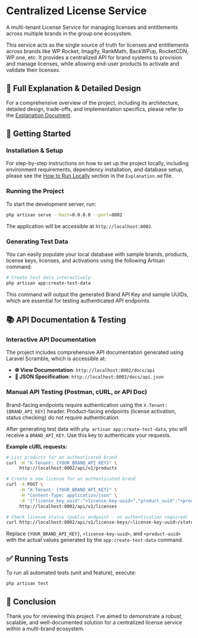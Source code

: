 # Centralized License Service

A multi-tenant License Service for managing licenses and entitlements across multiple brands in the group.one ecosystem.

This service acts as the single source of truth for licenses and entitlements across brands like WP Rocket, Imagify, RankMath, BackWPup, RocketCDN, WP.one, etc. It provides a centralized API for brand systems to provision and manage licenses, while allowing end-user products to activate and validate their licenses.

## 📖 Full Explanation & Detailed Design

For a comprehensive overview of the project, including its architecture, detailed design, trade-offs, and implementation specifics, please refer to the [Explanation Document](Explanation.md).

## 🚀 Getting Started

### Installation & Setup

For step-by-step instructions on how to set up the project locally, including environment requirements, dependency installation, and database setup, please see the [How to Run Locally](Explanation.md#prerequisites) section in the `Explanation.md` file.

### Running the Project

To start the development server, run:

```bash
php artisan serve --host=0.0.0.0 --port=8002
```

The application will be accessible at `http://localhost:8002`.

### Generating Test Data

You can easily populate your local database with sample brands, products, license keys, licenses, and activations using the following Artisan command:

```bash
# Create test data interactively
php artisan app:create-test-data
```

This command will output the generated Brand API Key and sample UUIDs, which are essential for testing authenticated API endpoints.

## 📚 API Documentation & Testing

### Interactive API Documentation

The project includes comprehensive API documentation generated using Laravel Scramble, which is accessible at:

- **🌐 View Documentation**: `http://localhost:8002/docs/api`
- **📄 JSON Specification**: `http://localhost:8002/docs/api.json`

### Manual API Testing (Postman, cURL, or API Doc)

Brand-facing endpoints require authentication using the `X-Tenant: {BRAND_API_KEY}` header. Product-facing endpoints (license activation, status checking) do not require authentication.

After generating test data with `php artisan app:create-test-data`, you will receive a `BRAND_API_KEY`. Use this key to authenticate your requests.

**Example cURL requests:**

```bash
# List products for an authenticated brand
curl -H "X-Tenant: {YOUR_BRAND_API_KEY}" \
     http://localhost:8002/api/v1/products

# Create a new license for an authenticated brand
curl -X POST \
     -H "X-Tenant: {YOUR_BRAND_API_KEY}" \
     -H "Content-Type: application/json" \
     -d '{"license_key_uuid":"<license-key-uuid>","product_uuid":"<product-uuid>"}' \
     http://localhost:8002/api/v1/licenses

# Check license status (public endpoint - no authentication required)
curl http://localhost:8002/api/v1/license-keys/<license-key-uuid>/status
```
Replace `{YOUR_BRAND_API_KEY}`, `<license-key-uuid>`, and `<product-uuid>` with the actual values generated by the `app:create-test-data` command.

## ✅ Running Tests

To run all automated tests (unit and feature), execute:

```bash
php artisan test
```

## 🙏 Conclusion

Thank you for reviewing this project. I've aimed to demonstrate a robust, scalable, and well-documented solution for a centralized license service within a multi-brand ecosystem.
